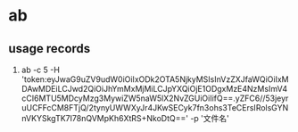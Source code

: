 # ab
## usage records
1. ab -c 5 -H 'token:eyJwaG9uZV9udW0iOiIxODk2OTA5NjkyMSIsInVzZXJfaWQiOiIxMDAwMDEiLCJwd2QiOiJhYmMxMjMiLCJpYXQiOjE1ODgxMzE4NzMsImV4cCI6MTU5MDcyMzg3MywiZW5naW5lX2NvZGUiOiIifQ==.yZFC6//53jeyruUCFFcCM8FTjQ/2tynyUWWXyJr4JKwSECyk7fn3ohs3TeCErsIRolsGYNnVKYSkgTK7I78nQVMpKh6XtRS+NkoDtQ=='  -p '文件名'